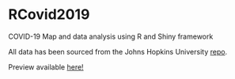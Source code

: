 # RCovid2019
COVID-19 Map and data analysis using R and Shiny framework

All data has been sourced from the Johns Hopkins University [repo](https://github.com/CSSEGISandData).

Preview available [here!](http://atlas.altryx.ca:3838/rcovid2019/)

